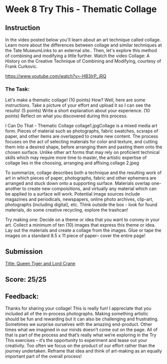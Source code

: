 # Week 8 Try This - Thematic Collage
 
## Instruction
In the video posted below you'll learn about an art technique called collage. Learn more about the differences between collage and similar techniques at the Tate MuseumLinks to an external site.. Then, let's explore this method of combining and modifying a little further.
Watch the video Collage: A History on the Creative Technique of Combining and Modifying, courtesy of Frank Curkovic. 

https://www.youtube.com/watch?v=-HB3IrP_jRQ


### The Task:

Let's make a thematic collage! (10 points)
How? Well, here are some instructions.
Take a picture of your effort and upload it so I can see the results! (5 points)
Write a short explanation about your experience. (10 points)
Reflect on what you discovered during this process.

I Can Do That - Thematic Collage
collage1.jpgCollage is a mixed media art form. Pieces of material such as photographs, fabric swatches, scsraps of paper, and other items are overlapped to create new content. The process focuses on the act of selecting materials for color and texture, and cutting them into a desired shape, before arranging them and pasting them onto the chosen surface. Unlike other art forms that may rely on proficient technical skills which may require more time to master, the artistic expertise of collage lies in the choosing, arranging and affixing.collage 2.jpeg

To summarize, collage describes both a technique and the resulting work of art in which pieces of paper, photographs, fabric and other ephemera are arranged and stuck down onto a supporting surface. Materials overlap one-another to create new compoisitions, and virtually any material which can be applied to a  surface will work. Potential image sources include magazines and periodicals, newspapers, online photo archives, clip-art, photographs (including digital), etc. Think outside the box - look for found materials, do some creative recycling, explore the trashcan!

Try making one:
Decide on a theme or idea that you want to convey in your art.
Collect a minimum of ten (10) images that express this theme or idea. 
Lay out the materials and create a collage from the images. 
Glue or tape the images on a standard 8.5 x 11 piece of paper– cover the entire page!

## Submission

[Title: Queen Tiger and Lord Crane](Week8%20Thematic%20Collage.pdf)

## Score: 25/25
## Feedback:
Thanks for sharing your collage! This is really fun! I appreciate that you included all of the in-process photographs. Making something artistic should be fun and rewarding but it can also be challenging and frustrating. Sometimes we surprise ourselves with the amazing end-product. Other times what we imagined in our minds doesn’t come out on the page. All of that is part of the process and that’s really what we’re exploring in the Try This exercises – it’s the opportunity to experiment and tease out your creativity. Too often we focus on the product of our effort rather than the journey undertaken. Reframe that idea and think of art-making as an equally important part of the overall process!
